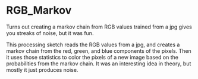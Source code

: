 # RGB_Markov
Turns out creating a markov chain from RGB values trained from a jpg gives you streaks of noise, but it was fun.

This processing sketch reads the RGB values from a jpg, and creates a markov chain from the red, green, and blue components of the pixels. Then it uses those statistics to color the pixels of a new image based on the probabilities from the markov chain. It was an interesting idea in theory, but mostly it just produces noise. 

